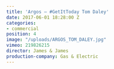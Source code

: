 ```yaml
---
title: 'Argos — #GetItToday Tom Daley'
date: 2017-06-01 18:28:00 Z
categories:
- commercial
position: 4
image: "/uploads/ARGOS_TOM_DALEY.jpg"
vimeo: 219826215
director: James & James
production-company: Gas & Electric
---
```


